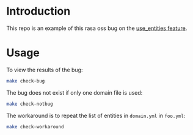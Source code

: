 # Introduction

This repo is an example of this rasa oss bug on the [use_entities feature](https://github.com/RasaHQ/rasa/issues/10137).

# Usage

To view the results of the bug:

```bash
make check-bug
```

The bug does not exist if only one domain file is used:

```bash
make check-notbug
```

The workaround is to repeat the list of entities in `domain.yml` in `foo.yml`:

```bash
make check-workaround
```